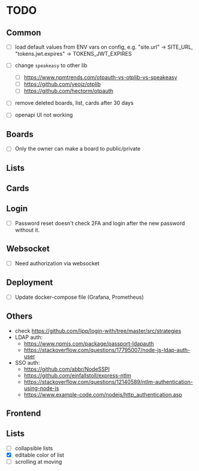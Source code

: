 # TODO

## Common 
- [ ] load default values from ENV vars on config, e.g. "site.url" -> SITE_URL, "tokens.jwt.expires" -> TOKENS_JWT_EXPIRES
- [ ] change `speakeasy` to other lib
  - [ ] https://www.npmtrends.com/otpauth-vs-otplib-vs-speakeasy
  - [ ] https://github.com/yeojz/otplib
  - [ ] https://github.com/hectorm/otpauth
- [ ] remove deleted boards, list, cards after 30 days
- [ ] openapi UI not working


## Boards
- [ ] Only the owner can make a board to public/private

## Lists


## Cards


## Login
- [ ] Password reset doesn't check 2FA and login after the new password without it.

## Websocket
- [ ] Need authorization via websocket

## Deployment
- [ ] Update docker-compose file (Grafana, Prometheus)

## Others
- check https://github.com/lipp/login-with/tree/master/src/strategies
- LDAP auth: 
    - https://www.npmjs.com/package/passport-ldapauth
    - https://stackoverflow.com/questions/17795007/node-js-ldap-auth-user
- SSO auth:
    - https://github.com/abbr/NodeSSPI
    - https://github.com/einfallstoll/express-ntlm
    - https://stackoverflow.com/questions/12140589/ntlm-authentication-using-node-js
    - https://www.example-code.com/nodejs/http_authentication.asp


## Frontend

## Lists
- [ ] collapsible lists
- [x] editable color of list
- [ ] scrolling at moving
